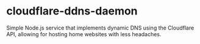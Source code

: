 # cloudflare-ddns-daemon
Simple Node.js service that implements dynamic DNS using the Cloudflare API, allowing for hosting home websites with less headaches.
